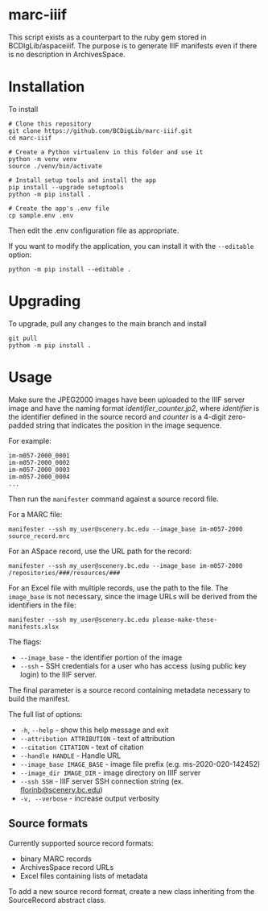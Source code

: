 # marc-iiif

This script exists as a counterpart to the ruby gem stored in BCDIgLib/aspaceiiif. The purpose is to generate IIIF manifests even if there is no description in ArchivesSpace.

# Installation

To install

```shell
# Clone this repository
git clone https://github.com/BCDigLib/marc-iiif.git
cd marc-iiif

# Create a Python virtualenv in this folder and use it
python -m venv venv
source ./venv/bin/activate

# Install setup tools and install the app
pip install --upgrade setuptools
python -m pip install .

# Create the app's .env file
cp sample.env .env
```

Then edit the .env configuration file as appropriate.

If you want to modify the application, you can install it with the `--editable`
 option:

```shell
python -m pip install --editable .
```

# Upgrading

To upgrade, pull any changes to the main branch and install

```shell
git pull
pythom -m pip install .
```

# Usage

Make sure the JPEG2000 images have been uploaded to the IIIF server image and have the naming format
_identifier_counter.jp2_, where _identifier_ is the identifier defined in the source record and _counter_ is a 4-digit 
zero-padded string that indicates the position in the image sequence. 

For example:

```commandline
im-m057-2000_0001
im-m057-2000_0002
im-m057-2000_0003
im-m057-2000_0004
...
```

Then run the `manifester` command against a source record file.

For a MARC file:

```commandline
manifester --ssh my_user@scenery.bc.edu --image_base im-m057-2000 source_record.mrc 
```

For an ASpace record, use the URL path for the record:

```commandline
manifester --ssh my_user@scenery.bc.edu --image_base im-m057-2000  /repositories/###/resources/### 
```

For an Excel file with multiple records, use the path to the file. The `image_base` is not necessary, since the image URLs will be derived from the identifiers in the file:

```commandline
manifester --ssh my_user@scenery.bc.edu please-make-these-manifests.xlsx
```

The flags:

* `--image_base` - the identifier portion of the image
* `--ssh` - SSH credentials for a user who has access (using public key login) to the IIIF server.

The final parameter is a source record containing metadata necessary to build the manifest.

The full list of options:

* `-h`, `--help` - show this help message and exit
* `--attribution ATTRIBUTION` - text of attribution
* `--citation CITATION` - text of citation
* `--handle HANDLE` - Handle URL
* `--image_base IMAGE_BASE` - image file prefix (e.g. ms-2020-020-142452)
* `--image_dir IMAGE_DIR` - image directory on IIIF server
* `--ssh SSH` - IIIF server SSH connection string (ex. florinb@scenery.bc.edu)
* `-v, --verbose` - increase output verbosity

## Source formats

Currently supported source record formats:

* binary MARC records
* ArchivesSpace record URLs
* Excel files containing lists of metadata

To add a new source record format, create a new class inheriting from the SourceRecord abstract class. 